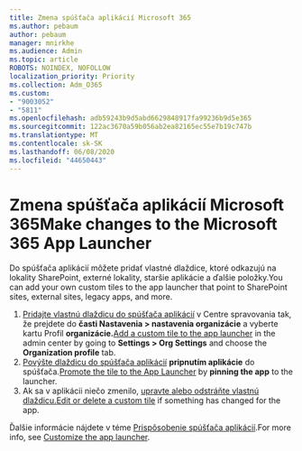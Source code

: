 ```yaml
---
title: Zmena spúšťača aplikácií Microsoft 365
ms.author: pebaum
author: pebaum
manager: mnirkhe
ms.audience: Admin
ms.topic: article
ROBOTS: NOINDEX, NOFOLLOW
localization_priority: Priority
ms.collection: Adm_O365
ms.custom:
- "9003052"
- "5811"
ms.openlocfilehash: adb59243b9d5abd6629848917fa99236b9d5e365
ms.sourcegitcommit: 122ac3670a59b056ab2ea82165ec55e7b19c747b
ms.translationtype: MT
ms.contentlocale: sk-SK
ms.lasthandoff: 06/08/2020
ms.locfileid: "44650443"
---
```

# <a name="make-changes-to-the-microsoft-365-app-launcher"></a><span data-ttu-id="40eb7-102">Zmena spúšťača aplikácií Microsoft 365</span><span class="sxs-lookup"><span data-stu-id="40eb7-102">Make changes to the Microsoft 365 App Launcher</span></span>

<span data-ttu-id="40eb7-103">Do spúšťača aplikácií môžete pridať vlastné dlaždice, ktoré odkazujú na lokality SharePoint, externé lokality, staršie aplikácie a ďalšie položky.</span><span class="sxs-lookup"><span data-stu-id="40eb7-103">You can add your own custom tiles to the app launcher that point to SharePoint sites, external sites, legacy apps, and more.</span></span>

1. <span data-ttu-id="40eb7-104">[Pridajte vlastnú dlaždicu do spúšťača aplikácií](https://docs.microsoft.com/microsoft-365/admin/manage/customize-the-app-launcher) v Centre spravovania tak, že prejdete do **časti Nastavenia > nastavenia organizácie** a vyberte kartu Profil **organizácie.**</span><span class="sxs-lookup"><span data-stu-id="40eb7-104">[Add a custom tile to the app launcher](https://docs.microsoft.com/microsoft-365/admin/manage/customize-the-app-launcher) in the admin center by going to  **Settings > Org Settings**  and choose the  **Organization profile** tab.</span></span>
2. <span data-ttu-id="40eb7-105">[Povýšte dlaždicu do spúšťača aplikácií](https://docs.microsoft.com/microsoft-365/admin/manage/customize-the-app-launcher#promote-the-tile-to-app-launcher) **pripnutím aplikácie** do spúšťača.</span><span class="sxs-lookup"><span data-stu-id="40eb7-105">[Promote the tile to the App Launcher](https://docs.microsoft.com/microsoft-365/admin/manage/customize-the-app-launcher#promote-the-tile-to-app-launcher) by **pinning the app** to the launcher.</span></span>
3. <span data-ttu-id="40eb7-106">Ak sa v aplikácii niečo zmenilo, [upravte alebo odstráňte vlastnú dlaždicu.](https://docs.microsoft.com/microsoft-365/admin/manage/customize-the-app-launcher#edit-or-delete-a-custom-tile)</span><span class="sxs-lookup"><span data-stu-id="40eb7-106">[Edit or delete a custom tile](https://docs.microsoft.com/microsoft-365/admin/manage/customize-the-app-launcher#edit-or-delete-a-custom-tile) if something has changed for the app.</span></span>

<span data-ttu-id="40eb7-107">Ďalšie informácie nájdete v téme [Prispôsobenie spúšťača aplikácií](https://docs.microsoft.com/microsoft-365/admin/manage/customize-the-app-launcher).</span><span class="sxs-lookup"><span data-stu-id="40eb7-107">For more info, see [Customize the app launcher](https://docs.microsoft.com/microsoft-365/admin/manage/customize-the-app-launcher).</span></span>
